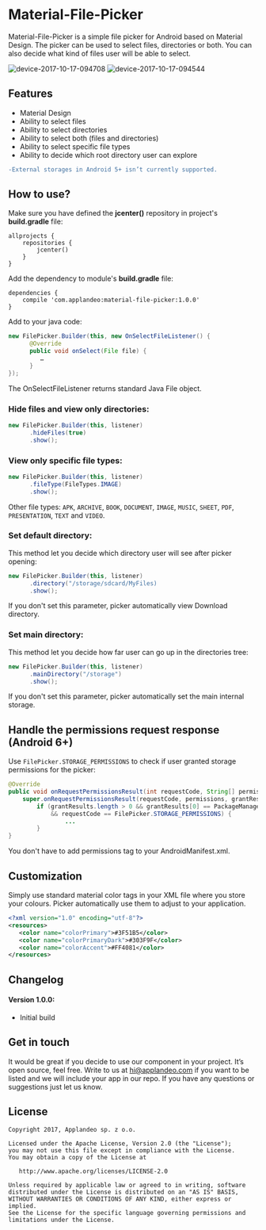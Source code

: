 # Material-File-Picker

Material-File-Picker is a simple file picker for Android based on Material Design. The picker can be used to select files, directories or both. You can also decide what kind of files user will be able to select.

![device-2017-10-17-094708](https://user-images.githubusercontent.com/2614225/31652818-bfd7ca54-b320-11e7-9adf-a057ca59cdfa.png)
![device-2017-10-17-094544](https://user-images.githubusercontent.com/2614225/31652833-ca1539b6-b320-11e7-9a44-d007b8a5caf6.png)


## Features
* Material Design
* Ability to select files
* Ability to select directories
* Ability to select both (files and directories)
* Ability to select specific file types
* Ability to decide which root directory user can explore
```diff
-External storages in Android 5+ isn’t currently supported.
```

## How to use?
Make sure you have defined the **jcenter()** repository in project's **build.gradle** file:
```
allprojects {
    repositories {
        jcenter()
    }
}
```

Add the dependency to module's **build.gradle** file:
```
dependencies {
    compile 'com.applandeo:material-file-picker:1.0.0'
}
```

Add to your java code:
```java
new FilePicker.Builder(this, new OnSelectFileListener() {
      @Override
      public void onSelect(File file) {
         …
      }
});
```
The OnSelectFileListener returns standard Java File object.


### Hide files and view only directories:
```java
new FilePicker.Builder(this, listener)
      .hideFiles(true)
      .show();
```

### View only specific file types:
```java
new FilePicker.Builder(this, listener)
      .fileType(FileTypes.IMAGE)
      .show();
```

Other file types: `APK`, `ARCHIVE`, `BOOK`, `DOCUMENT`, `IMAGE`, `MUSIC`, `SHEET`, `PDF`, `PRESENTATION`, `TEXT` and `VIDEO`.

### Set default directory:
This method let you decide which directory user will see after picker opening:
```java
new FilePicker.Builder(this, listener)
      .directory("/storage/sdcard/MyFiles)
      .show();
```
If you don't set this parameter, picker automatically view Download directory.

### Set main directory:
This method let you decide how far user can go up in the directories tree:
```java
new FilePicker.Builder(this, listener)
      .mainDirectory("/storage")
      .show();
```
If you don't set this parameter, picker automatically set the main internal storage.


## Handle the permissions request response (Android 6+)
Use `FilePicker.STORAGE_PERMISSIONS` to check if user granted storage permissions for the picker:
```java
@Override
public void onRequestPermissionsResult(int requestCode, String[] permissions, int[] grantResults) {
    super.onRequestPermissionsResult(requestCode, permissions, grantResults);
        if (grantResults.length > 0 && grantResults[0] == PackageManager.PERMISSION_GRANTED
            && requestCode == FilePicker.STORAGE_PERMISSIONS) {
                ...
        }
}
```

You don't have to add permissions tag to your AndroidManifest.xml.


## Customization
Simply use standard material color tags in your XML file where you store your colours. Picker automatically use them to adjust to your application.

```xml
<?xml version="1.0" encoding="utf-8"?>
<resources>
   <color name="colorPrimary">#3F51B5</color>
   <color name="colorPrimaryDark">#303F9F</color>
   <color name="colorAccent">#FF4081</color>
</resources>
```


## Changelog
#### Version 1.0.0:
* Initial build


## Get in touch
It would be great if you decide to use our component in your project. It’s open source, feel free. Write to us at hi@applandeo.com if you want to be listed and we will include your app in our repo. If you have any questions or suggestions just let us know.


## License
```
Copyright 2017, Applandeo sp. z o.o.

Licensed under the Apache License, Version 2.0 (the "License");
you may not use this file except in compliance with the License.
You may obtain a copy of the License at

   http://www.apache.org/licenses/LICENSE-2.0

Unless required by applicable law or agreed to in writing, software
distributed under the License is distributed on an "AS IS" BASIS,
WITHOUT WARRANTIES OR CONDITIONS OF ANY KIND, either express or implied.
See the License for the specific language governing permissions and
limitations under the License.
```
